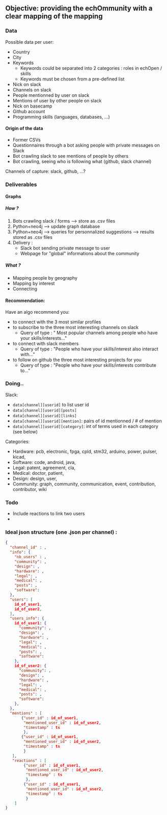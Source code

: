 ## Objective: providing the echOmmunity with a clear mapping of the mapping

### Data

Possible data per user:

* Country
* City
* Keywords
    * Keywords could be separated into 2 categories : roles in echOpen / skills
    * Keywords must be chosen from a pre-defined list
* Nick on slack
* Channels on slack
* People mentionned by user on slack
* Mentions of user by other people on slack
* Nick on basecamp
* Github account
* Programming skills (languages, databases, ...)

#### Origin of the data

* Former CSVs
* Questionnaires through a bot asking people with private messages on Slack
* Bot crawling slack to see mentions of people by others
* Bot crawling, seeing who is following what (github, slack channel)

Channels of capture: slack, github, ...?

### Deliverables

#### Graphs

##### How ?

1. Bots crawling slack / forms --> store as .csv files
2. Python+neo4j --> update graph database
3. Python+neo4j --> queries for personnalized suggestions --> results stored as .csv files
4. Delivery :
    * Slack bot sending private message to user
    * Webpage for "global" informations about the community

##### What ?

* Mapping people by geography
* Mapping by interest
* Connecting

#### Recommendation:

Have an algo recommend you:

* to connect with the 3 most similar profiles
* to subscribe to the three most interesting channels on slack
    * Query of type : " Most popular channels among people who have your skills/interests..."
* to connect with slack members
    * Query of type : "People who have your skills/interest also interact with..."
* to follow on github the three most interesting projects for you
    * Query of type : "People who have your skills/interests contribute to..."


### Doing..

Slack:

* `data[channel][userid]` to list user id
* `data[channel][userid][posts]`
* `data[channel][userid][links]`
* `data[channel][userid][mention]`: pairs of id mentionned / # of mention
* `data[channel][userid][category]`: int of terms used in each category (see below)


Categories:

* Hardware: pcb, electronic, fpga, cpld, stm32, arduino, power, pulser, kicad,
* Software: code, android, java,
* Legal: patent, agreement, cla,
* Medical: doctor, patient,
* Design: design, user,
* Community: graph, community, communication, event, contribution, contributor, wiki

### Todo

* Include reactions to link two users
*

### Ideal json structure (one .json per channel) :
```json
{
  "channel_id" : ,
  "info": {
    "nb_users" : ,
    "community": ,
    "design": ,
    "hardware": ,
    "legal": ,
    "medical": ,
    "posts": ,
    "software":
  },
  "users": [
    id_of_user1,
    id_of_user2,
  ],
  "users_info": {
    id_of_user1: {
      "community": ,
      "design": ,
      "hardware": ,
      "legal": ,
      "medical": ,
      "posts": ,
      "software":
    },
    id_of_user2: {
      "community": ,
      "design": ,
      "hardware": ,
      "legal": ,
      "medical": ,
      "posts": ,
      "software":
    },
  },
  "mentions" : [
       {"user_id" : id_of_user1,
        "mentioned_user_id" : id_of_user2,
        "timestamp" : ts
        },
       {"user_id" : id_of_user1,
        "mentioned_user_id" : id_of_user2,
        "timestamp" : ts
        }
   ],
   "reactions" : [
        {"user_id" : id_of_user1,
         "mentioned_user_id" : id_of_user2,
         "timestamp" : ts
         },
        {"user_id" : id_of_user1,
         "mentioned_user_id" : id_of_user2,
         "timestamp" : ts
         }
    ]
}
```

